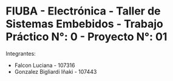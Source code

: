 # FIUBA - Electrónica - Taller de Sistemas Embebidos - Trabajo Práctico N°: 0 - Proyecto N°: 01


Integrantes:
- Falcon Luciana - 107316
- Gonzalez Bigliardi Iñaki - 107443
